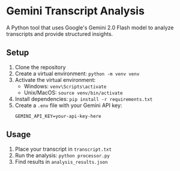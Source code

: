 # Gemini Transcript Analysis

A Python tool that uses Google's Gemini 2.0 Flash model to analyze transcripts and provide structured insights.

## Setup

1. Clone the repository
2. Create a virtual environment: `python -m venv venv`
3. Activate the virtual environment:
   - Windows: `venv\Scripts\activate`
   - Unix/MacOS: `source venv/bin/activate`
4. Install dependencies: `pip install -r requirements.txt`
5. Create a `.env` file with your Gemini API key:
   ```
   GEMINI_API_KEY=your-api-key-here
   ```

## Usage

1. Place your transcript in `transcript.txt`
2. Run the analysis: `python processor.py`
3. Find results in `analysis_results.json`